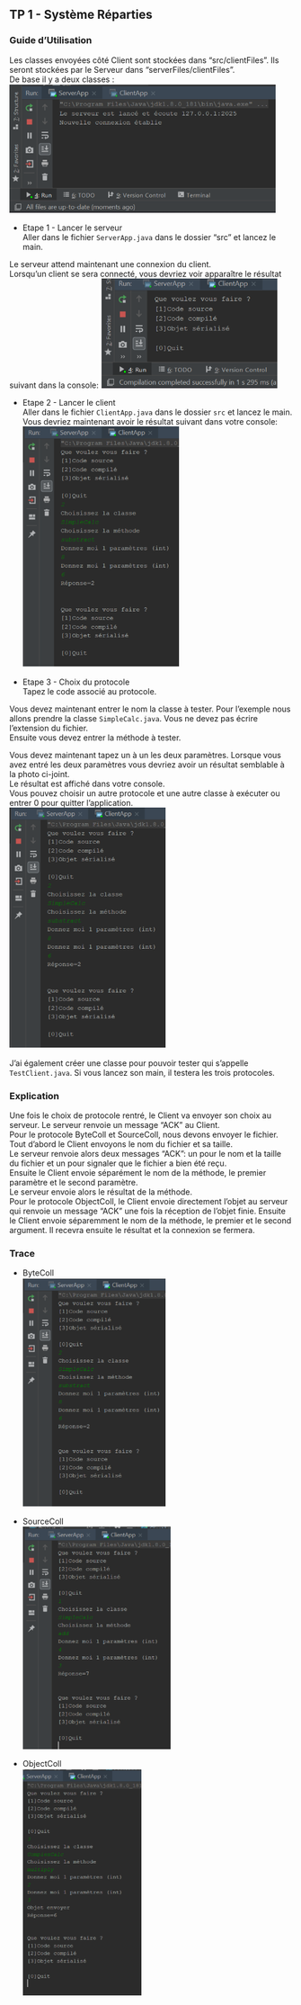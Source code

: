 ## TP 1 - Système Réparties
### Guide d’Utilisation
Les classes envoyées côté Client sont stockées dans “src/clientFiles”. Ils seront stockées par le Serveur dans “serverFiles/clientFiles”.  
De base il y a deux classes :  
![Classes Tests](captures/1.png)

- Etape 1 - Lancer le serveur  
Aller dans le fichier `ServerApp.java` dans le dossier “src” et lancez le main.  

Le serveur attend maintenant une connexion du client.  
Lorsqu’un client se sera connecté, vous devriez voir apparaître le résultat suivant dans la console:
![Client](captures/2.png)

- Etape 2 - Lancer le client  
Aller dans le fichier `ClientApp.java` dans le dossier `src` et lancez le main.  
Vous devriez maintenant avoir le résultat suivant dans votre console:
![Serveur](captures/3.png)

- Etape 3 - Choix du protocole  
Tapez le code associé au protocole.  

Vous devez maintenant entrer le nom la classe à tester. Pour l’exemple nous allons prendre la classe `SimpleCalc.java`. Vous ne devez pas écrire l’extension du fichier.  
Ensuite vous devez entrer la méthode à tester.


Vous devez maintenant tapez un à un les deux paramètres. Lorsque vous avez entré les deux paramètres vous devriez avoir un résultat semblable à la photo ci-joint.  
Le résultat est affiché dans votre console.  
Vous pouvez choisir un autre protocole et une autre classe à exécuter ou entrer 0 pour quitter l’application.  
![Résultat](captures/3.png)



J’ai également créer une classe pour pouvoir tester qui s’appelle `TestClient.java`. Si vous lancez son main, il testera les trois protocoles.  

### Explication
Une fois le choix de protocole rentré, le Client va envoyer son choix au serveur. Le serveur renvoie un message “ACK” au Client.  
Pour le protocole ByteColl et SourceColl, nous devons envoyer le fichier. Tout d’abord le Client envoyons le nom du fichier et sa taille.  
Le serveur renvoie alors deux messages “ACK”: un pour le nom et la taille du fichier et un pour signaler que le fichier a bien été reçu.  
Ensuite le Client envoie séparément le nom de la méthode, le premier paramètre et le second paramètre.  
Le serveur envoie alors le résultat de la méthode.  
Pour le protocole ObjectColl, le Client envoie directement l’objet au serveur qui renvoie un message “ACK” une fois la réception de l’objet finie. Ensuite le Client envoie séparemment le nom de la méthode, le premier et  le second argument. Il recevra ensuite le résultat et la connexion se fermera.  

### Trace


- ByteColl  
![ByteColl](captures/4.png)

- SourceColl  
![SourceColl](captures/5.png)

- ObjectColl  
![ObjectColl](captures/6.png)






